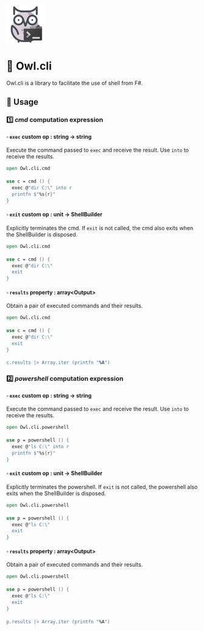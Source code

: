 ![img](https://raw.githubusercontent.com/tatsuya-midorikawa/Owl.cli/main/assets/owl-console.png) 

# 🔷 Owl.cli

Owl.cli is a library to facilitate the use of shell from F#.

## 🔹 Usage

### 1️⃣ *cmd* computation expression

#### ▫️ `exec` custom op : string -> string

Execute the command passed to `exec` and receive the result.
Use `into` to receive the results.

```fsharp
open Owl.cli.cmd

use c = cmd () {
  exec @"dir C:\" into r
  printfn $"%s{r}"
}
```

#### ▫️ `exit` custom op : unit -> ShellBuilder

Explicitly terminates the cmd.
If `exit` is not called, the cmd also exits when the ShellBuilder is disposed.

```fsharp
open Owl.cli.cmd

use c = cmd () {
  exec @"dir C:\"
  exit
}
```

#### ▫️ `results` property : array&lt;Output&gt;

Obtain a pair of executed commands and their results.

```fsharp
open Owl.cli.cmd

use c = cmd () {
  exec @"dir C:\"
  exit
}

c.results |> Array.iter (printfn "%A")
```

### 2️⃣ *powershell* computation expression

#### ▫️ `exec` custom op : string -> string

Execute the command passed to `exec` and receive the result.
Use `into` to receive the results.

```fsharp
open Owl.cli.powershell

use p = powershell () {
  exec @"ls C:\" into r
  printfn $"%s{r}"
}
```

#### ▫️ `exit` custom op : unit -> ShellBuilder

Explicitly terminates the powershell.
If `exit` is not called, the powershell also exits when the ShellBuilder is disposed.

```fsharp
open Owl.cli.powershell

use p = powershell () {
  exec @"ls C:\"
  exit
}
```

#### ▫️ `results` property : array&lt;Output&gt;

Obtain a pair of executed commands and their results.

```fsharp
open Owl.cli.powershell

use p = powershell () {
  exec @"ls C:\"
  exit
}

p.results |> Array.iter (printfn "%A")
```